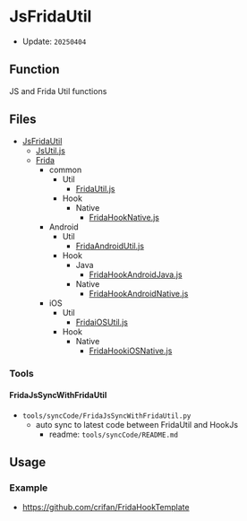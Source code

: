 # JsFridaUtil

* Update: `20250404`

## Function

JS and Frida Util functions

## Files

* [JsFridaUtil](https://github.com/crifan/JsFridaUtil/)
  * [JsUtil.js](https://github.com/crifan/JsFridaUtil/blob/main/JsUtil.js)
  * [Frida](https://github.com/crifan/JsFridaUtil/tree/main/frida)
    * common
      * Util
        * [FridaUtil.js](https://github.com/crifan/JsFridaUtil/blob/main/frida/FridaUtil.js)
      * Hook
        * Native
          * [FridaHookNative.js](https://github.com/crifan/JsFridaUtil/blob/main/frida/FridaHookNative.js)
    * Android
      * Util
        * [FridaAndroidUtil.js](https://github.com/crifan/JsFridaUtil/blob/main/frida/FridaAndroidUtil.js)
      * Hook
        * Java
          * [FridaHookAndroidJava.js](https://github.com/crifan/JsFridaUtil/blob/main/frida/FridaHookAndroidJava.js)
        * Native
          * [FridaHookAndroidNative.js](https://github.com/crifan/JsFridaUtil/blob/main/frida/FridaHookAndroidNative.js)
    * iOS
      * Util
        * [FridaiOSUtil.js](https://github.com/crifan/JsFridaUtil/blob/main/frida/FridaiOSUtil.js)
      * Hook
        * Native
          * [FridaHookiOSNative.js](https://github.com/crifan/JsFridaUtil/blob/main/frida/FridaHookiOSNative.js)

### Tools

#### FridaJsSyncWithFridaUtil

* `tools/syncCode/FridaJsSyncWithFridaUtil.py`
  * auto sync to latest code between FridaUtil and HookJs
    * readme: `tools/syncCode/README.md`

## Usage

### Example

* https://github.com/crifan/FridaHookTemplate
